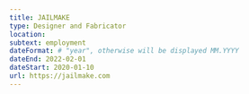 ```yaml
---
title: JAILMAKE
type: Designer and Fabricator
location: 
subtext: employment
dateFormat: # "year", otherwise will be displayed MM.YYYY
dateEnd: 2022-02-01
dateStart: 2020-01-10
url: https://jailmake.com
---
```

